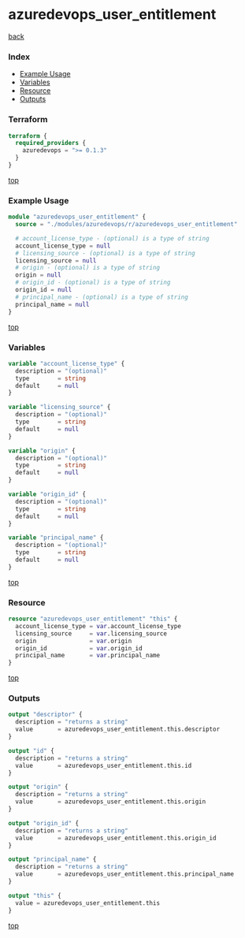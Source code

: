 # azuredevops_user_entitlement

[back](../azuredevops.md)

### Index

- [Example Usage](#example-usage)
- [Variables](#variables)
- [Resource](#resource)
- [Outputs](#outputs)

### Terraform

```terraform
terraform {
  required_providers {
    azuredevops = ">= 0.1.3"
  }
}
```

[top](#index)

### Example Usage

```terraform
module "azuredevops_user_entitlement" {
  source = "./modules/azuredevops/r/azuredevops_user_entitlement"

  # account_license_type - (optional) is a type of string
  account_license_type = null
  # licensing_source - (optional) is a type of string
  licensing_source = null
  # origin - (optional) is a type of string
  origin = null
  # origin_id - (optional) is a type of string
  origin_id = null
  # principal_name - (optional) is a type of string
  principal_name = null
}
```

[top](#index)

### Variables

```terraform
variable "account_license_type" {
  description = "(optional)"
  type        = string
  default     = null
}

variable "licensing_source" {
  description = "(optional)"
  type        = string
  default     = null
}

variable "origin" {
  description = "(optional)"
  type        = string
  default     = null
}

variable "origin_id" {
  description = "(optional)"
  type        = string
  default     = null
}

variable "principal_name" {
  description = "(optional)"
  type        = string
  default     = null
}
```

[top](#index)

### Resource

```terraform
resource "azuredevops_user_entitlement" "this" {
  account_license_type = var.account_license_type
  licensing_source     = var.licensing_source
  origin               = var.origin
  origin_id            = var.origin_id
  principal_name       = var.principal_name
}
```

[top](#index)

### Outputs

```terraform
output "descriptor" {
  description = "returns a string"
  value       = azuredevops_user_entitlement.this.descriptor
}

output "id" {
  description = "returns a string"
  value       = azuredevops_user_entitlement.this.id
}

output "origin" {
  description = "returns a string"
  value       = azuredevops_user_entitlement.this.origin
}

output "origin_id" {
  description = "returns a string"
  value       = azuredevops_user_entitlement.this.origin_id
}

output "principal_name" {
  description = "returns a string"
  value       = azuredevops_user_entitlement.this.principal_name
}

output "this" {
  value = azuredevops_user_entitlement.this
}
```

[top](#index)